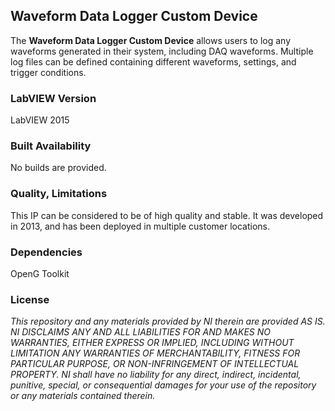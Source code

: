 ## Waveform Data Logger Custom Device ##

The **Waveform Data Logger Custom Device** allows users to log any waveforms generated in their system, including DAQ waveforms.  Multiple log files can be defined containing different waveforms, settings, and trigger conditions.

### LabVIEW Version ###

LabVIEW 2015

### Built Availability ###

No builds are provided.

### Quality, Limitations ###

This IP can be considered to be of high quality and stable. It was developed in 2013, and has been deployed in multiple customer locations.

### Dependencies ###

OpenG Toolkit

### License ###

*This repository and any materials provided by NI therein are provided AS IS. NI DISCLAIMS ANY AND ALL LIABILITIES FOR AND MAKES NO WARRANTIES, EITHER EXPRESS OR IMPLIED, INCLUDING WITHOUT LIMITATION ANY WARRANTIES OF MERCHANTABILITY, FITNESS FOR  PARTICULAR PURPOSE, OR NON-INFRINGEMENT OF INTELLECTUAL PROPERTY. NI shall have no liability for any direct, indirect, incidental, punitive, special, or consequential damages for your use of the repository or any materials contained therein.*
